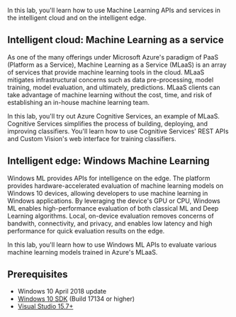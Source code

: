 In this lab, you'll learn how to use Machine Learning APIs and services in the intelligent cloud and on the intelligent edge.

## Intelligent cloud: Machine Learning as a service

As one of the many offerings under Microsoft Azure's paradigm of PaaS (Platform as a Service), Machine Learning as a Service (MLaaS) is an array of services that provide machine learning tools in the cloud. MLaaS mitigates infrastructural concerns such as data pre-processing, model training, model evaluation, and ultimately, predictions. MLaaS clients can take advantage of machine learning without the cost, time, and risk of establishing an in-house machine learning team.

In this lab, you'll try out Azure Cognitive Services, an example of MLaaS. Cognitive Services simplifies the process of building, deploying, and improving classifiers. You'll learn how to use Cognitive Services' REST APIs and Custom Vision's web interface for training classifiers.

## Intelligent edge: Windows Machine Learning

Windows ML provides APIs for intelligence on the edge. The platform provides hardware-accelerated evaluation of machine learning models on Windows 10 devices, allowing developers to use machine learning in Windows applications. By leveraging the device's GPU or CPU, Windows ML enables high-performance evaluation of both classical ML and Deep Learning algorithms. Local, on-device evaluation removes concerns of bandwith, connectivity, and privacy, and enables low latency and high performance for quick evaluation results on the edge.

In this lab, you'll learn how to use Windows ML APIs to evaluate various machine learning models trained in Azure's MLaaS.

## Prerequisites
- Windows 10 April 2018 update
- <a href="https://developer.microsoft.com/windows/downloads/windows-10-sdk">Windows 10 SDK</a> (Build 17134 or higher)
- <a href="https://developer.microsoft.com/windows/downloads">Visual Studio 15.7+</a>